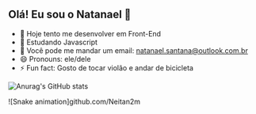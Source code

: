 ## Olá! Eu sou o Natanael 👋

- 🔭 Hoje tento me desenvolver em Front-End
- 🌱 Estudando Javascript
- 👯 Você pode me mandar um email: natanael.santana@outlook.com.br
- 😄 Pronouns: ele/dele
- ⚡ Fun fact: Gosto de tocar violão e andar de bicicleta 


![Anurag's GitHub stats](https://github-readme-stats.vercel.app/api?username=Neitan2m&count_private=true&show_icons=true&theme=synthwave)

![Snake animation]github.com/Neitan2m
